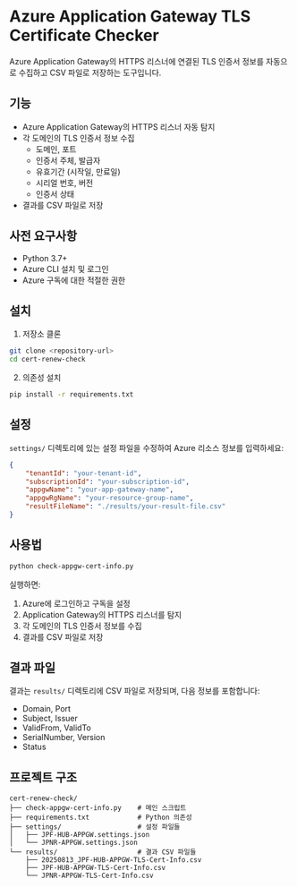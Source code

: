 # Azure Application Gateway TLS Certificate Checker

Azure Application Gateway의 HTTPS 리스너에 연결된 TLS 인증서 정보를 자동으로 수집하고 CSV 파일로 저장하는 도구입니다.

## 기능

- Azure Application Gateway의 HTTPS 리스너 자동 탐지
- 각 도메인의 TLS 인증서 정보 수집
  - 도메인, 포트
  - 인증서 주체, 발급자
  - 유효기간 (시작일, 만료일)
  - 시리얼 번호, 버전
  - 인증서 상태
- 결과를 CSV 파일로 저장

## 사전 요구사항

- Python 3.7+
- Azure CLI 설치 및 로그인
- Azure 구독에 대한 적절한 권한

## 설치

1. 저장소 클론
```bash
git clone <repository-url>
cd cert-renew-check
```

2. 의존성 설치
```bash
pip install -r requirements.txt
```

## 설정

`settings/` 디렉토리에 있는 설정 파일을 수정하여 Azure 리소스 정보를 입력하세요:

```json
{
    "tenantId": "your-tenant-id",
    "subscriptionId": "your-subscription-id",
    "appgwName": "your-app-gateway-name",
    "appgwRgName": "your-resource-group-name",
    "resultFileName": "./results/your-result-file.csv"
}
```

## 사용법

```bash
python check-appgw-cert-info.py
```

실행하면:
1. Azure에 로그인하고 구독을 설정
2. Application Gateway의 HTTPS 리스너를 탐지
3. 각 도메인의 TLS 인증서 정보를 수집
4. 결과를 CSV 파일로 저장

## 결과 파일

결과는 `results/` 디렉토리에 CSV 파일로 저장되며, 다음 정보를 포함합니다:
- Domain, Port
- Subject, Issuer
- ValidFrom, ValidTo
- SerialNumber, Version
- Status

## 프로젝트 구조

```
cert-renew-check/
├── check-appgw-cert-info.py    # 메인 스크립트
├── requirements.txt            # Python 의존성
├── settings/                   # 설정 파일들
│   ├── JPF-HUB-APPGW.settings.json
│   └── JPNR-APPGW.settings.json
└── results/                    # 결과 CSV 파일들
    ├── 20250813_JPF-HUB-APPGW-TLS-Cert-Info.csv
    ├── JPF-HUB-APPGW-TLS-Cert-Info.csv
    └── JPNR-APPGW-TLS-Cert-Info.csv
```
